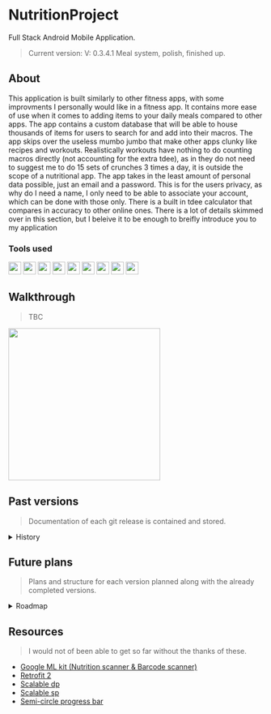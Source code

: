 # NutritionProject
Full Stack Android Mobile Application.
> Current version: V: 0.3.4.1 Meal system, polish, finished up.

## About
This application is built similarly to other fitness apps, with some improvments I personally would like in a fitness app. It contains more ease of use when it comes to adding items to your daily meals compared to other apps. The app contains a custom database that will be able to house thousands of items for users to search for and add into their macros. The app skips over the useless mumbo jumbo that make other apps clunky like recipes and workouts. Realistically workouts have nothing to do counting macros directly (not accounting for the extra tdee), as in they do not need to suggest me to do 15 sets of crunches 3 times a day, it is outside the scope of a nutritional app. The app takes in the least amount of personal data possible, just an email and a password. This is for the users privacy, as why do I need a name, I only need to be able to associate your account, which can be done with those only. There is a built in tdee calculator that compares in accuracy to other online ones. There is a lot of details skimmed over in this section, but I beleive it to be enough to breifly introduce you to my application 
### Tools used
  <img src="https://github.com/EthanNgit/EthanNgit/assets/105979510/f5bcb158-4cc5-4fb1-80cf-b8a0d5eee308" width="25">
  <img src="https://github.com/EthanNgit/EthanNgit/assets/105979510/76fe004e-7850-4413-b4ce-76846b1627d8" width="25">
  <img src="https://github.com/EthanNgit/EthanNgit/assets/105979510/8d424c1e-41f6-40e5-a0e9-ea1e93db785d" width="25">
  <img src="https://github.com/EthanNgit/EthanNgit/assets/105979510/b8f5e779-8c93-4671-bc53-c8fe7f4337a9" width="25">
  <img src="https://github.com/EthanNgit/EthanNgit/assets/105979510/ee26ef22-635c-42ad-950b-0fd0c040032c" width="25">
  <img src="https://github.com/EthanNgit/EthanNgit/assets/105979510/898835d7-8ec0-4a67-949c-46ddc802e9e2" width="25">
  <img src="https://github.com/EthanNgit/EthanNgit/assets/105979510/cf187ce3-129f-46e4-95bf-69feb928825c" width="25">
  <img src="https://github.com/EthanNgit/EthanNgit/assets/105979510/4c810dc9-b3f9-482c-b260-3ae6a70ebb88" width="25">
  <img src="https://github.com/EthanNgit/EthanNgit/assets/105979510/99985008-ff10-40da-b45b-9db73f33b1e3" width="25">

## Walkthrough
> TBC
<img src="https://github.com/EthanNgit/NutritionProject/assets/105979510/e9baa7f6-8dda-44ea-8416-c642b4095906" width="300">


## Past versions
> Documentation of each git release is contained and stored.

<details><summary>History</summary>
 <details><summary>V3</summary>
  <ul>
    <li> V: 0.3.3.1 Code cleanup, changed styles to something more managable, and few bug fixes with the previous update.</li>
    <li> V: 0.3.2.1 Massive. Theme update. Nutrition scanner integration. Basic macro statistics. Meal objects / Recipe objects. Php update. etc.</li>
    <li> V: 0.3.1.1 Switched completely to scalable dp units (I found out the hard way), also started hosting db on droplet.</li>
   <li> V: 0.3 Heavy php update, added macro counting and user history functionality</li>
  </ul>
 </details>
 <details><summary>V2</summary>
  <ul>
   <li> 0.2.3.1 Added add and search functionality (still need ui), took years to debug gson and php. Added more event functionality, and more dev qol (had calc test, will get back soon) </li>
   <li> 0.2.2.1 Added Barcode scanner after 6 tries (Had to use Kotlin, could not get it right with java), still needs more QOL, for better scanning UX </li>
   <li> 0.2.1.1 Fixed some last second food object problems I figured out (serving size) </li>
   <li> V: 0.2 Food and nutrient Objects, along with there serialization adapters, started the barcode scanner. </li>
  </ul>
 </details>
 <details><summary>V1</summary>
  <ul>
   <li> 0.1.4.2 / 0.1.4.3 Fixing a git error i made and finishing up </li>
   <li> 0.1.4.1 Added reset password and otp generation (for security reasons probly shift it over to php hosting otp instead, but ill leave that out as of now) </li>
   <li> 0.1.3.1 Added most menus, added auto generated profile picture </li>
   <li> 0.1.2.1 Added settings, logout, and more ui. </li>
   <li> 0.1.1.1 Added manual TDEE option, finished setting base dashboard up</li>
   <li> V: 0.1 Login / Register System with mySQL database Android preferences for Remember me TDEE Calculator</li>
  </ul>
 </details>
</details>

## Future plans
> Plans and structure for each version planned along with the already completed versions.

<details><summary>Roadmap</summary>
 <details><summary>V1</summary>
  <ul>
   <li> :heavy_check_mark: Base Login system (Register / Login / Remember me / Forgot Password) </li>
   <li> :heavy_check_mark: Tdee calculator </li>
   <li> :heavy_check_mark: Dashboard ui  </li>
   <li> :heavy_check_mark: Other base uis (profile, settings, other smaller menus...) </li>
  </ul>
 </details>
 <details><summary>V2</summary>
  <ul>
   <li> :heavy_check_mark: Food item database system </li>
   <li> :heavy_check_mark: Adding functionality </li>
   <li> :heavy_check_mark: Searching functionality </li>
   <li> :heavy_check_mark: Barcode functionality </li>
   <li> :heavy_check_mark: Adding / Searching ui (search lists and add forms) </li>
  </ul>
 </details>
 <details><summary>V3</summary>
  <ul>
   <li> :heavy_check_mark: Macro counting </li>
   <li> :heavy_check_mark: Meal Planner </li>
   <li> :heavy_check_mark: Add meal layout </li>
   <li> :heavy_check_mark: Meal view layout </li>
   <li> :heavy_check_mark: User history </li>
   <li> :heavy_check_mark: Object based personal recipe items </li>
   <li> :heavy_check_mark: Fix mobile port ui </li>
   <li> :heavy_check_mark: Add alcohol macro </li>
   <li> :heavy_check_mark: Nutrition label scanner </li>
  </ul>
 </details>
 <details><summary>V4</summary>
  <ul>
   <li> :x: Data analysis </li>
   <li> :x: Meal History </li>
   <li> :x: Day review </li>
  </ul>
 </details>
 <details><summary>V5</summary>
  <ul>
   <li> :x: Undecided (Most likely polish and implementing some potential features if I feel the need to) </li>
  </ul>
 </details>
 <details><summary>Potential plans</summary>
  <ul>
   <li> :x: Search settings (would have to create a new relationship table in db to then be able to sort by those instead of the json method in use currently) </li>
   <li> :x: Database based reset password </li>
   <li> :x: Resarch into more security for the database </li>
   <li> :x: Add a barcode api to show what the item would be if it isnt added </li>
   <li> :x: Stronger / More user friendly search algorithm </li>
   <li> :x: Security update (given that i were inclined to publicly release this, there is some must-do changes) </li>
   <li> :x: Api for the food database (most likely to happen, with python) </li>
   <li> :x: Admin console for regulating db (most likely to happen, with wpf c#) </li>
  </ul>
 </details>
  <details><summary>Passive plans</summary>
  <ul>
   <li> :x: Switch to a strings xml layout (also dimesions) </li>
   <li> :x: Switch "Custom...Method" classes to static (so events can be called on multiple layers at once) </li>
   <li> :x: Create more event callbacks (and be more descriptive) </li>
   <li> :x: Switch to php (server side) local time </li>
   <li> :heavy_check_mark: Switching to sdp and ssp, just found out, this is a large chunk of time i need to reinvest... </li>
 </details>
</details>

## Resources
> I would not of been able to get so far without the thanks of these.
*  [Google ML kit (Nutrition scanner & Barcode scanner)](https://developers.google.com/ml-kit)
*  [Retrofit 2](https://square.github.io/retrofit/)
*  [Scalable dp](https://github.com/intuit/sdp)
*  [Scalable sp](https://github.com/intuit/ssp)
*  [Semi-circle progress bar](https://github.com/hadibtf/SemiCircleArcProgressBar)
  


